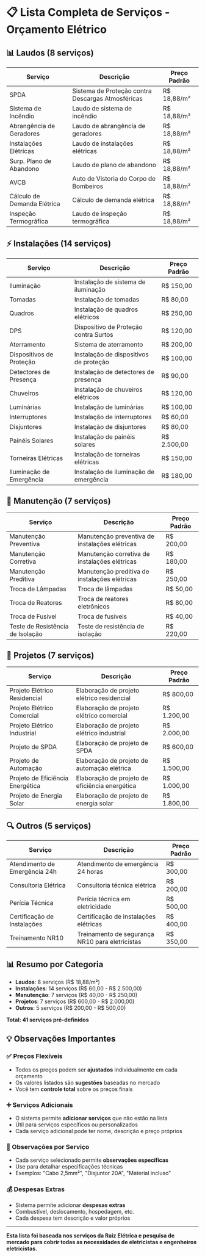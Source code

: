 # 📋 Lista Completa de Serviços - Orçamento Elétrico

## 📊 Laudos (8 serviços)

| Serviço | Descrição | Preço Padrão |
|---------|-----------|--------------|
| SPDA | Sistema de Proteção contra Descargas Atmosféricas | R$ 18,88/m² |
| Sistema de Incêndio | Laudo de sistema de incêndio | R$ 18,88/m² |
| Abrangência de Geradores | Laudo de abrangência de geradores | R$ 18,88/m² |
| Instalações Elétricas | Laudo de instalações elétricas | R$ 18,88/m² |
| Surp. Plano de Abandono | Laudo de plano de abandono | R$ 18,88/m² |
| AVCB | Auto de Vistoria do Corpo de Bombeiros | R$ 18,88/m² |
| Cálculo de Demanda Elétrica | Cálculo de demanda elétrica | R$ 18,88/m² |
| Inspeção Termográfica | Laudo de inspeção termográfica | R$ 18,88/m² |

## ⚡ Instalações (14 serviços)

| Serviço | Descrição | Preço Padrão |
|---------|-----------|--------------|
| Iluminação | Instalação de sistema de iluminação | R$ 150,00 |
| Tomadas | Instalação de tomadas | R$ 80,00 |
| Quadros | Instalação de quadros elétricos | R$ 250,00 |
| DPS | Dispositivo de Proteção contra Surtos | R$ 120,00 |
| Aterramento | Sistema de aterramento | R$ 200,00 |
| Dispositivos de Proteção | Instalação de dispositivos de proteção | R$ 100,00 |
| Detectores de Presença | Instalação de detectores de presença | R$ 90,00 |
| Chuveiros | Instalação de chuveiros elétricos | R$ 120,00 |
| Luminárias | Instalação de luminárias | R$ 100,00 |
| Interruptores | Instalação de interruptores | R$ 60,00 |
| Disjuntores | Instalação de disjuntores | R$ 80,00 |
| Painéis Solares | Instalação de painéis solares | R$ 2.500,00 |
| Torneiras Elétricas | Instalação de torneiras elétricas | R$ 150,00 |
| Iluminação de Emergência | Instalação de iluminação de emergência | R$ 180,00 |

## 🔧 Manutenção (7 serviços)

| Serviço | Descrição | Preço Padrão |
|---------|-----------|--------------|
| Manutenção Preventiva | Manutenção preventiva de instalações elétricas | R$ 200,00 |
| Manutenção Corretiva | Manutenção corretiva de instalações elétricas | R$ 180,00 |
| Manutenção Preditiva | Manutenção preditiva de instalações elétricas | R$ 250,00 |
| Troca de Lâmpadas | Troca de lâmpadas | R$ 50,00 |
| Troca de Reatores | Troca de reatores eletrônicos | R$ 80,00 |
| Troca de Fusível | Troca de fusíveis | R$ 40,00 |
| Teste de Resistência de Isolação | Teste de resistência de isolação | R$ 220,00 |

## 📐 Projetos (7 serviços)

| Serviço | Descrição | Preço Padrão |
|---------|-----------|--------------|
| Projeto Elétrico Residencial | Elaboração de projeto elétrico residencial | R$ 800,00 |
| Projeto Elétrico Comercial | Elaboração de projeto elétrico comercial | R$ 1.200,00 |
| Projeto Elétrico Industrial | Elaboração de projeto elétrico industrial | R$ 2.000,00 |
| Projeto de SPDA | Elaboração de projeto de SPDA | R$ 600,00 |
| Projeto de Automação | Elaboração de projeto de automação elétrica | R$ 1.500,00 |
| Projeto de Eficiência Energética | Elaboração de projeto de eficiência energética | R$ 1.000,00 |
| Projeto de Energia Solar | Elaboração de projeto de energia solar | R$ 1.800,00 |

## 🔍 Outros (5 serviços)

| Serviço | Descrição | Preço Padrão |
|---------|-----------|--------------|
| Atendimento de Emergência 24h | Atendimento de emergência 24 horas | R$ 300,00 |
| Consultoria Elétrica | Consultoria técnica elétrica | R$ 200,00 |
| Perícia Técnica | Perícia técnica em eletricidade | R$ 500,00 |
| Certificação de Instalações | Certificação de instalações elétricas | R$ 400,00 |
| Treinamento NR10 | Treinamento de segurança NR10 para eletricistas | R$ 350,00 |

## 📊 Resumo por Categoria

- **Laudos**: 8 serviços (R$ 18,88/m²)
- **Instalações**: 14 serviços (R$ 60,00 - R$ 2.500,00)
- **Manutenção**: 7 serviços (R$ 40,00 - R$ 250,00)
- **Projetos**: 7 serviços (R$ 600,00 - R$ 2.000,00)
- **Outros**: 5 serviços (R$ 200,00 - R$ 500,00)

**Total: 41 serviços pré-definidos**

## 💡 Observações Importantes

### ✅ Preços Flexíveis
- Todos os preços podem ser **ajustados** individualmente em cada orçamento
- Os valores listados são **sugestões** baseadas no mercado
- Você tem **controle total** sobre os preços finais

### ➕ Serviços Adicionais
- O sistema permite **adicionar serviços** que não estão na lista
- Útil para serviços específicos ou personalizados
- Cada serviço adicional pode ter nome, descrição e preço próprios

### 📝 Observações por Serviço
- Cada serviço selecionado permite **observações específicas**
- Use para detalhar especificações técnicas
- Exemplos: "Cabo 2,5mm²", "Disjuntor 20A", "Material incluso"

### 💰 Despesas Extras
- Sistema permite adicionar **despesas extras**
- Combustível, deslocamento, hospedagem, etc.
- Cada despesa tem descrição e valor próprios

---

**Esta lista foi baseada nos serviços da Raiz Elétrica e pesquisa de mercado para cobrir todas as necessidades de eletricistas e engenheiros eletricistas.**

